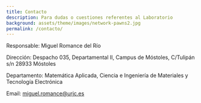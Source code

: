 ```yaml
---
title: Contacto
description: Para dudas o cuestiones referentes al Laboratorio
background: assets/theme/images/network-pawns2.jpg
permalink: /contacto/
---
```


Responsable: Miguel Romance del Río

Dirección: Despacho 035, Departamental II, Campus de Móstoles, C/Tulipán s/n 28933 Móstoles

Departamento: Matemática Aplicada, Ciencia e Ingeniería de Materiales y Tecnología Electrónica

Email: miguel.romance@urjc.es
